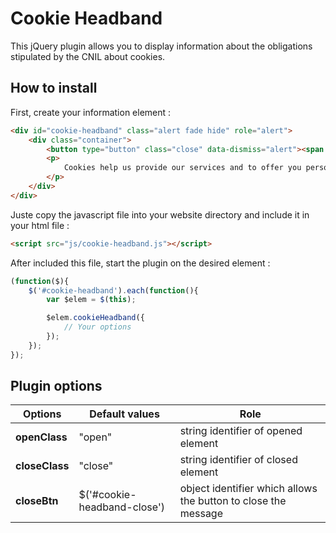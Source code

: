 # Cookie Headband

This jQuery plugin allows you to display information about the obligations stipulated by the CNIL about cookies.

## How to install

First, create your information element :
```html
<div id="cookie-headband" class="alert fade hide" role="alert">
    <div class="container">
        <button type="button" class="close" data-dismiss="alert"><span aria-hidden="true">×</span><span class="sr-only">Close</span></button>
        <p>
            Cookies help us provide our services and to offer you personalized experiences. By using this site, you agree to our use of cookies. You can change your preferences at any time.
        </p>
    </div>
</div>
```

Juste copy the javascript file into your website directory and include it in your html file :

```html
<script src="js/cookie-headband.js"></script>
```

After included this file, start the plugin on the desired element :

```js
(function($){
    $('#cookie-headband').each(function(){
        var $elem = $(this);

        $elem.cookieHeadband({
            // Your options            
        });
    });
});
```

## Plugin options

| Options        | Default values              | Role                                                           |
|----------------| --------------------------- | -------------------------------------------------------------- |
| **openClass**  | "open"                      | string identifier of opened element                            |
| **closeClass** | "close"                     | string identifier of closed element                            |
| **closeBtn**   | $('#cookie-headband-close') | object identifier which allows the button to close the message |
